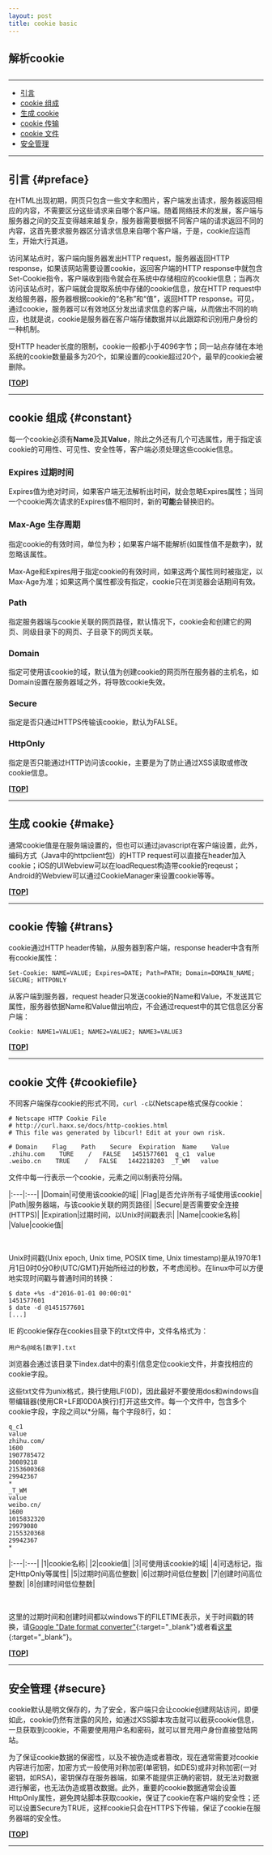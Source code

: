 ```yaml
---
layout: post
title: cookie basic
---
```

## 解析cookie

<h2 id="top"></h2>

***

*   [引言](#preface)
*   [cookie 组成](#constant)
*   [生成 cookie](#make)
*   [cookie 传输](#trans)
*   [cookie 文件](#cookiefile)
*   [安全管理](#secure)

***

## 引言 {#preface}

在HTML出现初期，网页只包含一些文字和图片，客户端发出请求，服务器返回相应的内容，不需要区分这些请求来自哪个客户端。随着网络技术的发展，客户端与服务器之间的交互变得越来越复杂，服务器需要根据不同客户端的请求返回不同的内容，这首先要求服务器区分请求信息来自哪个客户端，于是，cookie应运而生，开始大行其道。

访问某站点时，客户端向服务器发出HTTP request，服务器返回HTTP response，如果该网站需要设置cookie，返回客户端的HTTP response中就包含Set-Cookie指令，客户端收到指令就会在系统中存储相应的cookie信息；当再次访问该站点时，客户端就会提取系统中存储的cookie信息，放在HTTP request中发给服务器，服务器根据cookie的“名称”和“值”，返回HTTP response。可见，通过cookie，服务器可以有效地区分发出请求信息的客户端，从而做出不同的响应，也就是说，cookie是服务器在客户端存储数据并以此跟踪和识别用户身份的一种机制。

受HTTP header长度的限制，cookie一般都小于4096字节；同一站点存储在本地系统的cookie数量最多为20个，如果设置的cookie超过20个，最早的cookie会被删除。

**[[TOP](#top)]**

***

## cookie 组成 {#constant}

每一个cookie必须有**Name**及其**Value**，除此之外还有几个可选属性，用于指定该cookie的可用性、可见性、安全性等，客户端必须处理这些cookie信息。

### Expires 过期时间

Expires值为绝对时间，如果客户端无法解析出时间，就会忽略Expires属性；当同一个cookie两次请求的Expires值不相同时，新的**可能**会替换旧的。

### Max-Age 生存周期

指定cookie的有效时间，单位为秒；如果客户端不能解析(如属性值不是数字)，就忽略该属性。

Max-Age和Expires用于指定cookie的有效时间，如果这两个属性同时被指定，以Max-Age为准；如果这两个属性都没有指定，cookie只在浏览器会话期间有效。

### Path

指定服务器端与cookie关联的网页路径，默认情况下，cookie会和创建它的网页、同级目录下的网页、子目录下的网页关联。

### Domain

指定可使用该cookie的域，默认值为创建cookie的网页所在服务器的主机名，如Domain设置在服务器域之外，将导致cookie失效。 

### Secure

指定是否只通过HTTPS传输该cookie，默认为FALSE。

### HttpOnly

指定是否只能通过HTTP访问该cookie，主要是为了防止通过XSS读取或修改cookie信息。

**[[TOP](#top)]**

***

## 生成 cookie {#make}

通常cookie值是在服务端设置的，但也可以通过javascript在客户端设置，此外，编码方式（Java中的httpclient包）的HTTP request可以直接在header加入cookie；iOS的UIWebview可以在loadRequest构造带cookie的reqeust；Android的Webview可以通过CookieManager来设置cookie等等。

**[[TOP](#top)]**

***

## cookie 传输 {#trans}

cookie通过HTTP header传输，从服务器到客户端，response header中含有所有cookie属性：

    Set-Cookie: NAME=VALUE; Expires=DATE; Path=PATH; Domain=DOMAIN_NAME; SECURE; HTTPONLY

从客户端到服务器，request header只发送cookie的Name和Value，不发送其它属性，服务器依据Name和Value做出响应，不会通过request中的其它信息区分客户端：

    Cookie: NAME1=VALUE1; NAME2=VALUE2; NAME3=VALUE3

**[[TOP](#top)]**

***

## cookie 文件 {#cookiefile}

不同客户端保存cookie的形式不同，`curl -c`以Netscape格式保存cookie：

    # Netscape HTTP Cookie File
    # http://curl.haxx.se/docs/http-cookies.html
    # This file was generated by libcurl! Edit at your own risk.

    # Domain    Flag    Path    Secure  Expiration  Name    Value
    .zhihu.com    TURE    /   FALSE   1451577601  q_c1  value
    .weibo.cn	 TRUE    /   FALSE   1442218203  _T_WM   value

文件中每一行表示一个cookie，元素之间以制表符分隔。

|:---|:---|
|Domain|可使用该cookie的域|
|Flag|是否允许所有子域使用该cookie|
|Path|服务器端，与该cookie关联的网页路径|
|Secure|是否需要安全连接(HTTPS)|
|Expiration|过期时间，以Unix时间戳表示|
|Name|cookie名称|
|Value|cookie值|

<br>

Unix时间戳(Unix epoch, Unix time, POSIX time, Unix timestamp)是从1970年1月1日0时0分0秒(UTC/GMT)开始所经过的秒数，不考虑闰秒。在linux中可以方便地实现时间戳与普通时间的转换：

    $ date +%s -d"2016-01-01 00:00:01"
    1451577601
    $ date -d @1451577601
    [...]

IE 的cookie保存在cookies目录下的txt文件中，文件名格式为：

    用户名@域名[数字].txt

浏览器会通过该目录下index.dat中的索引信息定位cookie文件，并查找相应的cookie字段。

这些txt文件为unix格式，换行使用LF(0D)，因此最好不要使用dos和windows自带编辑器(使用CR+LF即0D0A换行)打开这些文件。每一个文件中，包含多个cookie字段，字段之间以*分隔，每个字段8行，如：

    q_c1
    value
    zhihu.com/
    1600
    1907785472
    30089218
    2153600368
    29942367
    *
    _T_WM
    value
    weibo.cn/
    1600
    1015832320
    29979080
    2155320368
    29942367
    *

|:---|:---|
|1|cookie名称|
|2|cookie值|
|3|可使用该cookie的域|
|4|可选标记，指定HttpOnly等属性|
|5|过期时间高位整数|
|6|过期时间低位整数|
|7|创建时间高位整数|
|8|创建时间低位整数|

<br>

这里的过期时间和创建时间都以windows下的FILETIME表示，关于时间戳的转换，请[Google "Date format converter"](https://www.google.com/webhp?hl=en#newwindow=1&hl=en&q=Date+format+converter+filetime){:target="_blank"}或者看[这里](http://www.silisoftware.com/tools/date.php){:target="_blank"}。

**[[TOP](#top)]**

***

## 安全管理 {#secure}

cookie默认是明文保存的，为了安全，客户端只会让cookie创建网站访问，即便如此，cookie仍然有泄露的风险，如通过XSS脚本攻击就可以截获cookie信息，一旦获取到cookie，不需要使用用户名和密码，就可以冒充用户身份直接登陆网站。

为了保证cookie数据的保密性，以及不被伪造或者篡改，现在通常需要对cookie内容进行加密，加密方式一般使用对称加密(单密钥，如DES)或非对称加密(一对密钥，如RSA)，密钥保存在服务器端，如果不能提供正确的密钥，就无法对数据进行解密，也无法伪造或篡改数据。此外，重要的cookie数据通常会设置HttpOnly属性，避免跨站脚本获取cookie，保证了cookie在客户端的安全性；还可以设置Secure为TRUE，这样cookie只会在HTTPS下传输，保证了cookie在服务器端的安全性。
    
**[[TOP](#top)]**

***
